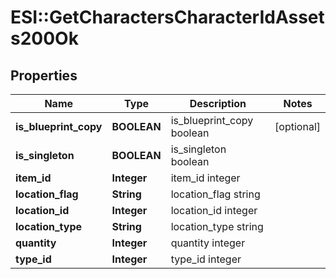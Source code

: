 # ESI::GetCharactersCharacterIdAssets200Ok

## Properties
Name | Type | Description | Notes
------------ | ------------- | ------------- | -------------
**is_blueprint_copy** | **BOOLEAN** | is_blueprint_copy boolean | [optional] 
**is_singleton** | **BOOLEAN** | is_singleton boolean | 
**item_id** | **Integer** | item_id integer | 
**location_flag** | **String** | location_flag string | 
**location_id** | **Integer** | location_id integer | 
**location_type** | **String** | location_type string | 
**quantity** | **Integer** | quantity integer | 
**type_id** | **Integer** | type_id integer | 


